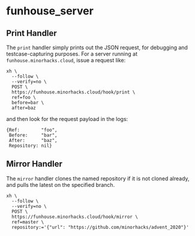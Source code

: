 # funhouse_server

## Print Handler

The `print` handler simply prints out the JSON request, for debugging and
testcase-capturing purposes. For a server running at
`funhouse.minorhacks.cloud`, issue a request like:

```
xh \
  --follow \
  --verify=no \
  POST \
  https://funhouse.minorhacks.cloud/hook/print \
  ref=foo \
  before=bar \
  after=baz
```

and then look for the request payload in the logs:

```
{Ref:        "foo",
 Before:     "bar",
 After:      "baz",
 Repository: nil}
```

## Mirror Handler

The `mirror` handler clones the named repository if it is not cloned already,
and pulls the latest on the specified branch.

```
xh \
  --follow \
  --verify=no \
  POST \
  https://funhouse.minorhacks.cloud/hook/mirror \
  ref=master \
  repository:='{"url": "https://github.com/minorhacks/advent_2020"}'
```